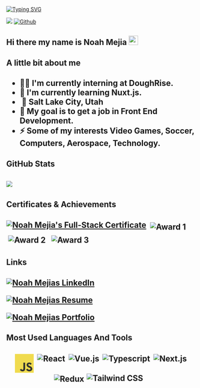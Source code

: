 <a href="https://git.io/typing-svg"><img src="https://readme-typing-svg.herokuapp.com?font=Fira+Code&pause=1000&color=000000&width=435&lines=Front-End+Developer" alt="Typing SVG"/></a>

![](https://visitor-badge.laobi.icu/badge?page_id=Noah0217.CharalambosIoannou)
[![Github](https://img.shields.io/github/followers/Noah0217?label=Follow&style=social)](https://github.com/CharalambosIoannou)

<h2>Hi there my name is Noah Mejia <img src="https://camo.githubusercontent.com/e8e7b06ecf583bc040eb60e44eb5b8e0ecc5421320a92929ce21522dbc34c891/68747470733a2f2f6d656469612e67697068792e636f6d2f6d656469612f6876524a434c467a6361737252346961377a2f67697068792e676966" width="25" height="25"> <h2>

<h2>A little bit about me<h2>
  
- 👨‍💻 I'm currently interning at DoughRise.
- 🌵 I'm currently learning Nuxt.js.
- ‎ 📍 Salt Lake City, Utah
- 🥅 My goal is to get a job in Front End Development.
- ⚡ Some of my interests Video Games, Soccer, Computers, Aerospace, Technology.
  
<h2>GitHub Stats<h2>
<img src="https://github-readme-stats.vercel.app/api?username=noah0217&&show_icons=true&title_color=5d6475&icon_color=3a3b3c&text_color=858b97&bg_color=151515">

<h2>Certificates & Achievements<h2>
<p align="left">
<a href="https://www.credly.com/earner/earned/badge/47bf9c4f-9a39-4cb3-9b19-104adef581d8"><img src="https://camo.githubusercontent.com/5e5158f1d34f5d0116f80cd7dfe34f9e40a8fbf74ec3d9d15c5df0a763f740d0/68747470733a2f2f696d616765732e637265646c792e636f6d2f73697a652f323030783230302f696d616765732f63346265656466332d616634632d343035642d383637312d3461316562643730666532342f62616467652d636f64696e672d626f6f7463616d702d7472696c6f67792e706e67" alt=" Noah Mejia's Full-Stack Certificate"></a>
<img src="https://user-images.githubusercontent.com/84366215/191164557-3903ff42-15bd-42c2-9b0c-57eae9773e16.png" alt="Award 1" height="150" style="vertical-align:top; margin:5px">
<img src="https://user-images.githubusercontent.com/84366215/191165356-9aadbaa6-6665-42df-a7ce-644fba0263a5.png" alt="Award 2" height="150" style="vertical-align:top; margin:5px">
<img src="https://user-images.githubusercontent.com/84366215/191165416-1a87c62d-d197-4dc1-a75b-098f994734c4.png" alt="Award 3" height="150" style="vertical-align:top; margin:5px">

<h2 align="left">Links<h2>

<a href="https://www.linkedin.com/in/noah-mejia-b05952212/" target="_blank"> <img src="https://brandlogos.net/wp-content/uploads/2016/06/linkedin-logo.png" alt="Noah Mejias LinkedIn" width="75" height="75"/> </a>

<a href="https://docs.google.com/document/d/1fKAy3e2gS0TpRoYT0uMgJAchfg5Se5CD212T1RcVp5c/edit?usp=sharing" target="_blank"> <img src="https://www.iconpacks.net/icons/2/free-file-icon-1453-thumb.png" alt="Noah Mejias Resume" width="75" height="75"/> </a>

<a href="https://noah-mejia-portfolio.netlify.app" target="_blank"> <img src="https://cdn-icons-png.flaticon.com/512/72/72626.png" alt="Noah Mejias Portfolio" width="75" height="75"/> </a>

<h2>Most Used Languages And Tools<h2>
<p align="center">
<img src="https://raw.githubusercontent.com/github/explore/80688e429a7d4ef2fca1e82350fe8e3517d3494d/topics/javascript/javascript.png" alt="Javascript" height="50" style="vertical-align:top; margin:2px">
<img src="https://upload.wikimedia.org/wikipedia/commons/thumb/a/a7/React-icon.svg/2300px-React-icon.svg.png" alt="React" height="50" style="vertical-align:top; margin:2px">
<img src="https://upload.wikimedia.org/wikipedia/commons/thumb/9/95/Vue.js_Logo_2.svg/888px-Vue.js_Logo_2.svg.png" alt="Vue.js" height="45" style="vertical-align:top; margin:2px">
<img src="https://upload.wikimedia.org/wikipedia/commons/thumb/4/4c/Typescript_logo_2020.svg/1024px-Typescript_logo_2020.svg.png" alt="Typescript" height="50" style="vertical-align:top; margin:2px">
<img src="https://www.rlogical.com/wp-content/uploads/2021/08/Rlogical-Blog-Images-thumbnail.png" alt="Next.js" height="50" style="vertical-align:top; margin:2px">
<img src="https://raw.githubusercontent.com/reduxjs/redux/master/logo/logo.png" alt="Redux" height="50" style="vertical-align:top; margin:2px">  
<img src="https://upload.wikimedia.org/wikipedia/commons/thumb/d/d5/Tailwind_CSS_Logo.svg/1200px-Tailwind_CSS_Logo.svg.png" alt="Tailwind CSS" height="60" style="vertical-align:top; margin-right: 15px">


<div id="header" align="center">

<!--[![spotify-github-profile](https://spotify-github-profile.vercel.app/api/view?uid=noahm0217&cover_image=true&theme=natemoo-re&bar_color=4687dd&bar_color_cover=true)](https://github.com/kittinan/spotify-github-profile)-->

</div>


